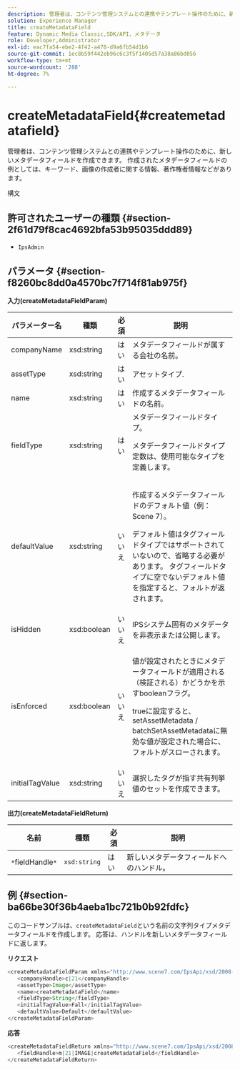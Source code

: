 ```yaml
---
description: 管理者は、コンテンツ管理システムとの連携やテンプレート操作のために、新しいメタデータフィールドを作成できます。 作成されたメタデータフィールドの例としては、キーワード、画像の作成者に関する情報、著作権者情報などがあります。
solution: Experience Manager
title: createMetadataField
feature: Dynamic Media Classic,SDK/API，メタデータ
role: Developer,Administrator
exl-id: eac7fa54-ebe2-4f42-a478-d9a6fb54d1b6
source-git-commit: 1ec8b59f442eb96c6c3f5f1405d57a38a86bd056
workflow-type: tm+mt
source-wordcount: '288'
ht-degree: 7%

---
```


# createMetadataField{#createmetadatafield}

管理者は、コンテンツ管理システムとの連携やテンプレート操作のために、新しいメタデータフィールドを作成できます。 作成されたメタデータフィールドの例としては、キーワード、画像の作成者に関する情報、著作権者情報などがあります。

構文

## 許可されたユーザーの種類 {#section-2f61d79f8cac4692bfa53b95035ddd89}

* `IpsAdmin`

## パラメータ {#section-f8260bc8dd0a4570bc7f714f81ab975f}

**入力(createMetadataFieldParam)**

<table id="table_E5B249BBED3B4D2F9CEE2CCF27472D1B"> 
 <thead> 
  <tr> 
   <th colname="col1" class="entry"> パラメーター名 </th> 
   <th colname="col2" class="entry"> 種類 </th> 
   <th colname="col3" class="entry"> 必須 </th> 
   <th colname="col4" class="entry"> 説明 </th> 
  </tr> 
 </thead>
 <tbody> 
  <tr> 
   <td colname="col1"> <span class="codeph"> <span class="varname"> companyName</span> </span> </td> 
   <td colname="col2"> <span class="codeph"> xsd:string</span> </td> 
   <td colname="col3"> はい </td> 
   <td colname="col4"> メタデータフィールドが属する会社の名前。 </td> 
  </tr> 
  <tr> 
   <td colname="col1"> <span class="codeph"> <span class="varname"> assetType</span> </span> </td> 
   <td colname="col2"> <span class="codeph"> xsd:string</span> </td> 
   <td colname="col3"> はい </td> 
   <td colname="col4"> アセットタイプ. </td> 
  </tr> 
  <tr> 
   <td colname="col1"> <span class="codeph"> <span class="varname"> name</span> </span> </td> 
   <td colname="col2"> <span class="codeph"> xsd:string</span> </td> 
   <td colname="col3"> はい </td> 
   <td colname="col4"> 作成するメタデータフィールドの名前。 </td> 
  </tr> 
  <tr> 
   <td colname="col1"> <span class="codeph"> <span class="varname"> fieldType</span> </span> </td> 
   <td colname="col2"> <span class="codeph"> xsd:string</span> </td> 
   <td colname="col3"> はい </td> 
   <td colname="col4">メタデータフィールドタイプ。 <p>メタデータフィールドタイプ定数は、使用可能なタイプを定義します。 </p> </td> 
  </tr> 
  <tr> 
   <td colname="col1"> <span class="codeph"> <span class="varname"> defaultValue</span> </span> </td> 
   <td colname="col2"> <span class="codeph"> xsd:string</span> </td> 
   <td colname="col3"> いいえ </td> 
   <td colname="col4"> <p>作成するメタデータフィールドのデフォルト値（例：<span class="codeph"> Scene 7</span>）。 </p> <p>デフォルト値はタグフィールドタイプではサポートされていないので、省略する必要があります。 タグフィールドタイプに空でないデフォルト値を指定すると、フォルトが返されます。 </p> </td> 
  </tr> 
  <tr> 
   <td colname="col1"> <span class="codeph"> <span class="varname"> isHidden</span> </span> </td> 
   <td colname="col2"> <span class="codeph"> xsd:boolean</span> </td> 
   <td colname="col3"> いいえ </td> 
   <td colname="col4"> IPSシステム固有のメタデータを非表示または公開します。 </td> 
  </tr> 
  <tr> 
   <td colname="col1"><span class="codeph"><span class="varname"> isEnforced</span></span> </td> 
   <td colname="col2"><span class="codeph"> xsd:boolean</span> </td> 
   <td colname="col3"> <p>いいえ </p> </td> 
   <td colname="col4"> <p>値が設定されたときにメタデータフィールドが適用される（検証される）かどうかを示すbooleanフラグ。 </p> <p>trueに設定すると、<span class="codeph"> setAssetMetadata</span> /<span class="codeph"> batchSetAssetMetadata</span>に無効な値が設定された場合に、フォルトがスローされます。 </p> </td> 
  </tr> 
  <tr> 
   <td colname="col1"> <span class="codeph"> <span class="varname"> initialTagValue</span> </span> </td> 
   <td colname="col2"> <span class="codeph"> xsd:string</span> </td> 
   <td colname="col3"> いいえ </td> 
   <td colname="col4"> 選択したタグが指す共有列挙値のセットを作成できます。 </td> 
  </tr> 
 </tbody> 
</table>

**出力(createMetadataFieldReturn)**

| 名前 | 種類 | 必須 | 説明 |
|---|---|---|---|
| `*`fieldHandle`*` | `xsd:string` | はい | 新しいメタデータフィールドへのハンドル。 |

## 例 {#section-ba66be30f36b4aeba1bc721b0b92fdfc}

このコードサンプルは、`createMetadataField`という名前の文字列タイプメタデータフィールドを作成します。 応答は、ハンドルを新しいメタデータフィールドに返します。

**リクエスト**

```java
<createMetadataFieldParam xmlns="http://www.scene7.com/IpsApi/xsd/2008-01-15">
   <companyHandle>c|21</companyHandle>
   <assetType>Image</assetType>
   <name>createMetadataField</name>
   <fieldType>String</fieldType>
   <initialTagValue>Fall</initialTagValue>
   <defaultValue>Default</defaultValue>
</createMetadataFieldParam>
```

**応答**

```java
<createMetadataFieldReturn xmlns="http://www.scene7.com/IpsApi/xsd/2008-01-15">
   <fieldHandle>m|21|IMAGE|createMetadataField</fieldHandle>
</createMetadataFieldReturn>
```
